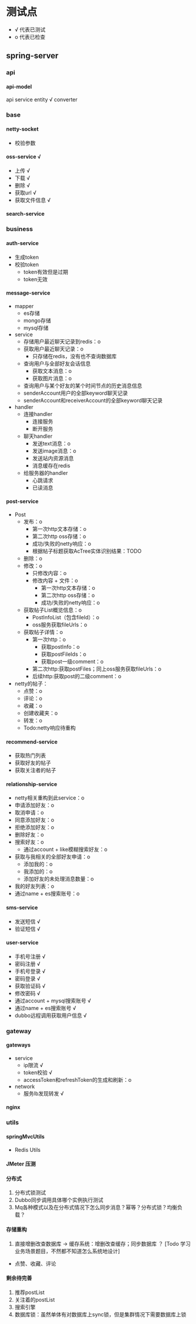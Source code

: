 # 测试点
* √ 代表已测试
* o 代表已检查

## spring-server

### api
#### api-model
api service
entity √
converter

### base
#### netty-socket
* 校验参数
#### oss-service √
* 上传 √
* 下载 √
* 删除 √
* 获取url √
* 获取文件信息 √
#### search-service

### business
#### auth-service
* 生成token
* 校验token
  * token有效但是过期
  * token无效
#### message-service
* mapper
  * es存储
  * mongo存储
  * mysql存储
* service
  * 存储用户最近聊天记录到redis：o
  * 获取用户最近聊天记录：o
    * 只存储在redis，没有也不查询数据库
  * 查询用户与全部好友会话信息
    * 获取文本消息：o
    * 获取图片消息：o
  * 查询用户与某个好友的某个时间节点的历史消息信息
  * senderAccount用户的全部keyword聊天记录
  * senderAccount和receiverAccount的全部keyword聊天记录
* handler
  * 连接handler
    * 连接服务
    * 断开服务
  * 聊天handler
    * 发送text消息：o
    * 发送image消息：o
    * 发送站内资源消息
    * 消息缓存在redis
  * 给服务器的handler
    * 心跳请求
    * 已读消息
#### post-service
* Post
  * 发布：o
    * 第一次http文本存储：o
    * 第二次http oss存储：o
    * 成功/失败的netty响应：o
    * 根据帖子标题获取AcTree实体识别结果：TODO
  * 删除：o
  * 修改：o
    * 只修改内容：o
    * 修改内容 + 文件：o
      * 第一次http文本存储：o
      * 第二次http oss存储：o
      * 成功/失败的netty响应：o
  * 获取帖子List概览信息：o
    * PostInfoList（包含fileId）：o
    * oss服务获取fileUrls：o
  * 获取帖子详情：o
    * 第一次http：o
      * 获取postInfo：o
      * 获取postFileIds：o
      * 获取post一级comment：o
    * 第二次http:获取postFiles；同上oss服务获取fileUrls：o
    * 后续http:获取post的二级comment：o
* netty的帖子：
  * 点赞：o
  * 评论：o
  * 收藏：o
  * 创建收藏夹：o
  * 转发：o
  * Todo:netty响应待重构
#### recommend-service
* 获取热门列表
* 获取好友的帖子
* 获取关注者的帖子
#### relationship-service
* netty相关重构到此service：o
* 申请添加好友：o
* 取消申请：o
* 同意添加好友：o
* 拒绝添加好友：o
* 删除好友：o
* 搜索好友：o
  * 通过account + like模糊搜索好友：o
* 获取与我相关的全部好友申请：o
  * 添加我的：o
  * 我添加的：o
  * 添加好友的未处理消息数量：o
* 我的好友列表：o
* 通过name + es搜索账号：o
#### sms-service
* 发送短信 √
* 验证短信 √
#### user-service
* 手机号注册 √
* 密码注册 √
* 手机号登录 √
* 密码登录 √
* 获取验证码 √
* 修改密码 √
* 通过account + mysql搜索账号 √
* 通过name + es搜索账号 √
* dubbo远程调用获取用户信息 √

### gateway
#### gateways
* service
  * ip限流 √
  * token校验 √
  * accessToken和refreshToken的生成和刷新：o
* network
  * 服务lb发现转发 √
#### nginx

### utils
#### springMvcUtils
* Redis Utils

#### JMeter 压测

#### 分布式
1. 分布式锁测试
2. Dubbo同步调用具体哪个实例执行测试
3. Mq各种模式以及在分布式情况下怎么同步消息？幂等？分布式锁？均衡负载？

#### 存储重构
1. 直接增删改查数据库 -> 缓存系统：增删改查缓存；同步数据库 ？ [Todo 学习业务场景题目，不然都不知道怎么系统地设计]
  * 点赞、收藏、评论


#### 剩余待完善
1. 推荐postList
2. 关注着的postList
3. 搜索引擎
4. 数据库锁：虽然单体有对数据库上sync锁，但是集群情况下需要数据库上锁